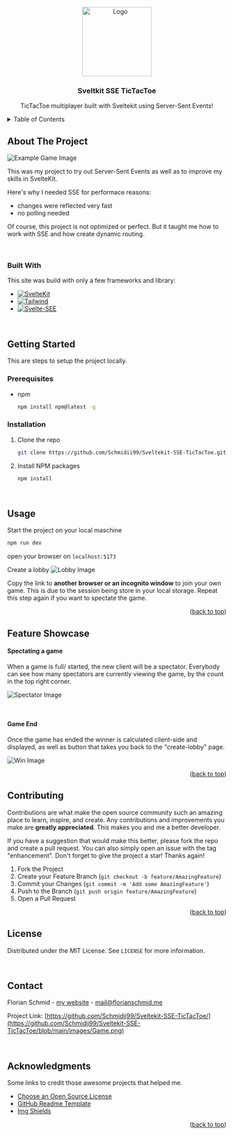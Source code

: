 <!-- PROJECT LOGO -->
<br />
<div align="center">
  <a href="https://github.com/othneildrew/Best-README-Template">
    <img src="https://uxwing.com/wp-content/themes/uxwing/download/toys-childhood/tic-tac-toe-icon.png" alt="Logo" width="160" height="160">
  </a>

  <h3 align="center">Sveltkit SSE TicTacToe </h3>

  <p align="center">
    TicTacToe multiplayer built with Sveltekit using Server-Sent Events!
    <br />
  </p>
</div>



<!-- TABLE OF CONTENTS -->
<details>
  <summary>Table of Contents</summary>
  <ol>
    <li>
      <a href="#about-the-project">About The Project</a>
      <ul>
        <li><a href="#built-with">Built With</a></li>
      </ul>
    </li>
    <li>
      <a href="#getting-started">Getting Started</a>
      <ul>
        <li><a href="#prerequisites">Prerequisites</a></li>
        <li><a href="#installation">Installation</a></li>
      </ul>
    </li>
    <li><a href="#usage">Usage</a></li>
    <li><a href="#feature-showcase">Feature Showcase</a></li>
    <li><a href="#license">License</a></li>
    <li><a href="#contact">Contact</a></li>
    <li><a href="#acknowledgments">Acknowledgments</a></li>
  </ol>
</details>



<!-- ABOUT THE PROJECT -->
## About The Project

![Example Game Image](images/Game.png?raw=true "game View")

This was my project to try out Server-Sent Events as well as to improve my skills in SvelteKit.

Here's why I needed SSE for performace reasons:
* changes were reflected very fast
* no polling needed

Of course, this project is not optimized or perfect. But it taught me how to work with SSE and how create dynamic routing.

<br />


### Built With

This site was build with only a few frameworks and library:


* [![SvelteKit][kit.Svelte.dev]][SvelteKit-url]
* [![Tailwind][Tailwindcss.com]][Tailwind-url]
* [![Svelte-SEE][Svelte-SEE.com]][Svelte-SEE-url]


<br />

<!-- GETTING STARTED -->
## Getting Started

This are steps to setup the project locally.

### Prerequisites

* npm
  ```sh
  npm install npm@latest -g
  ```

### Installation


1. Clone the repo
   ```sh
   git clone https://github.com/Schmidii99/Sveltekit-SSE-TicTacToe.git
   ```
2. Install NPM packages
   ```sh
   npm install
   ```

<br />


<!-- USAGE EXAMPLES -->
## Usage
   
   Start the project on your local maschine
   ```sh
   npm run dev
   ```
   open your browser on `localhost:5173`
   
   Create a lobby
   ![Lobby Image](images/Lobby.png?raw=true "lobby")

Copy the link to **another browser or an incognito window** to join your own game. This is due to the session being store in your local storage.
Repeat this step again if you want to spectate the game.
   
   

<p align="right">(<a href="#readme-top">back to top</a>)</p>


<!-- SHOWCASE -->
## Feature Showcase

<h4>Spectating a game</h4> 
When a game is full/ started, the new client will be a spectator. Everybody can see how many spectators are currently viewing the game, by the count in the top right corner.

![Spectator Image](images/Spectator.png?raw=true "spectator")

<br />

<h4> Game End </h4>
Once the game has ended the winner is calculated client-side and displayed,  as well as button that takes you back to the "create-lobby" page. 

![Win Image](images/Win.png?raw=true "win")

<p align="right">(<a href="#readme-top">back to top</a>)</p>


<!-- CONTRIBUTING -->
## Contributing

Contributions are what make the open source community such an amazing place to learn, inspire, and create. Any contributions and improvements you make are **greatly appreciated**. This makes you and me a better developer.

If you have a suggestion that would make this better, please fork the repo and create a pull request. You can also simply open an issue with the tag "enhancement".
Don't forget to give the project a star! Thanks again!

1. Fork the Project
2. Create your Feature Branch (`git checkout -b feature/AmazingFeature`)
3. Commit your Changes (`git commit -m 'Add some AmazingFeature'`)
4. Push to the Branch (`git push origin feature/AmazingFeature`)
5. Open a Pull Request

<p align="right">(<a href="#readme-top">back to top</a>)</p>



<!-- LICENSE -->
## License

Distributed under the MIT License. See `LICENSE` for more information.

<br />


<!-- CONTACT -->
## Contact

Florian Schmid - [my website](https://florianschmid.me/) - mail@florianschmid.me

Project Link: [https://github.com/Schmidii99/Sveltekit-SSE-TicTacToe/](https://github.com/Schmidii99/Sveltekit-SSE-TicTacToe/blob/main/images/Game.png)

<br />



<!-- ACKNOWLEDGMENTS -->
## Acknowledgments

Some links to credit those awesome projects that helped me.

* [Choose an Open Source License](https://choosealicense.com)
* [GitHub Readme Template](https://github.com/othneildrew/Best-README-Template)
* [Img Shields](https://shields.io)

<p align="right">(<a href="#readme-top">back to top</a>)</p>



<!-- MARKDOWN LINKS & IMAGES -->
[website-shield]: https://img.shields.io/website?url=https%3A//florianschmid.me/&label=FlorianSchmid.me
[website-url]: https://florianschmid.me/
[kit.Svelte.dev]: https://img.shields.io/badge/SvelteKit-4A4A55?style=for-the-badge&logo=svelte&logoColor=FF3E00
[SvelteKit-url]: https://kit.svelte.dev/
[Tailwindcss.com]: https://img.shields.io/badge/tailwindcss-0F172A?style=for-the-badge&logo=tailwindcss
[Tailwind-url]: https://tailwindcss.com/
[Svelte-SEE.com]: https://img.shields.io/badge/sveltekit--see-Library-0F172A?style=for-the-badge&logo=github
[Svelte-SEE-url]: https://github.com/tncrazvan/sveltekit-sse
